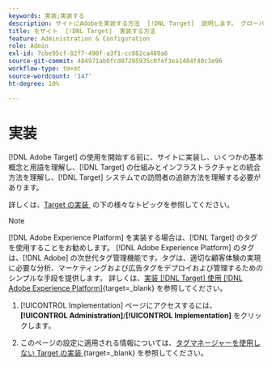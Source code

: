 ```yaml
---
keywords: 実装;実装する
description: サイトにAdobeを実装する方法  [!DNL Target]  説明します。 グローバルな設定や実装方法（AEP Web SDKまたは at.js）などを指定します。
title: をサイト  [!DNL Target]  実装する方法
feature: Administration & Configuration
role: Admin
exl-id: 7cbe95cf-82f7-490f-a3f1-cc882ca489a6
source-git-commit: 484971ab0fcd07205935c0fef3ea1484f40c3e96
workflow-type: tm+mt
source-wordcount: '147'
ht-degree: 10%

---
```


# 実装

[!DNL Adobe Target] の使用を開始する前に、サイトに実装し、いくつかの基本概念と用語を理解し、[!DNL Target] の仕組みとインフラストラクチャとの統合方法を理解し、[!DNL Target] システムでの訪問者の追跡方法を理解する必要があります。

詳しくは、[Target の実装 &#x200B;](/help/main/c-implementing-target/implementing-target.md) の下の様々なトピックを参照してください。

>[!NOTE]
>
>[!DNL Adobe Experience Platform] を実装する場合は、[!DNL Target] のタグを使用することをお勧めします。 [!DNL Adobe Experience Platform] のタグは、[!DNL Adobe] の次世代タグ管理機能です。タグは、適切な顧客体験の実現に必要な分析、マーケティングおよび広告タグをデプロイおよび管理するためのシンプルな手段を提供します。 詳しくは、[&#x200B; 実装  [!DNL Target]  使用  [!DNL Adobe Experience Platform]](https://experienceleague.adobe.com/docs/target-dev/developer/client-side/at-js-implementation/deploy-at-js/implement-target-using-adobe-launch.html?lang=ja){target=_blank} を参照してください。

1. [!UICONTROL Implementation] ページにアクセスするには、**[!UICONTROL Administration]**/**[!UICONTROL Implementation]** をクリックします。

1. このページの設定に適用される情報については、[&#x200B; タグマネージャーを使用しない Target の実装 &#x200B;](https://experienceleague.adobe.com/docs/target-dev/developer/client-side/at-js-implementation/deploy-at-js/implement-target-without-a-tag-manager.html?lang=ja){target=_blank} を参照してください。
